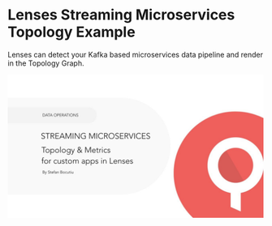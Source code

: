 # Lenses Streaming Microservices Topology Example

Lenses can detect your Kafka based microservices data pipeline and render in the Topology Graph.

[![Lenses And Microservices](https://raw.githubusercontent.com/Landoop/lenses-topology-example/master/video.jpg)](https://www.youtube.com/watch?v=V15mrcA1Wxg)
